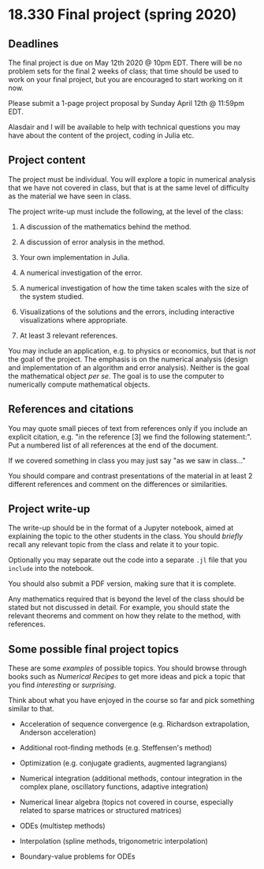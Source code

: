 # 18.330 Final project (spring 2020)

## Deadlines
The final project is due on May 12th 2020 @ 10pm EDT.
There will be no problem sets for the final 2 weeks of class; that time should be used to work on your final project, but you are encouraged to start working on it now.

Please submit a 1-page project proposal by Sunday April 12th @ 11:59pm EDT.

Alasdair and I will be available to help with technical questions you may have about the content of the project, coding in Julia etc.



## Project content

The project must be individual. You will explore a topic in numerical analysis that we have not covered in class, but that is at the same level of difficulty as the material we have seen in class.

The project write-up must include the following, at the level of the class:

1. A discussion of the mathematics behind the method.

2. A discussion of error analysis in the method.

3. Your own implementation in Julia.

4. A numerical investigation of the error.

5. A numerical investigation of how the time taken scales with the size of the system studied.

6. Visualizations of the solutions and the errors, including interactive visualizations where appropriate.

7. At least 3 relevant references.

You may include an application, e.g. to physics or economics, but that is *not* the goal of the project. The emphasis is on the numerical analysis (design and implementation of an algorithm and error analysis). Neither is the goal the mathematical object *per se*. The goal is to use the computer to numerically compute mathematical objects.

## References and citations

You may quote small pieces of text from references only if you include an explicit citation, e.g. "in the reference [3] we find the following statement:". Put a numbered list of all references at the end of the document.

If we covered something in class you may just say "as we saw in class..."

You should compare and contrast presentations of the material in at least 2 different references and comment on the differences or similarities.


## Project write-up

The write-up should be in the format of a Jupyter notebook, aimed at explaining the topic to the other students in the class. You should *briefly* recall any relevant topic from the class and relate it to your topic.

Optionally you may separate out the code into a separate `.jl` file that you `include` into the notebook.

You should also submit a PDF version, making sure that it is complete.

Any mathematics required that is beyond the level of the class should be stated but not discussed in detail. For example, you should state the relevant theorems and comment on how they relate to the method, with references.

## Some possible final project topics

These are some *examples* of possible topics.
You should browse through books such as *Numerical Recipes* to get more ideas and pick a topic that you find *interesting* or *surprising*.

Think about what you have enjoyed in the course so far and pick something similar to that. 

- Acceleration of sequence convergence (e.g. Richardson extrapolation, Anderson acceleration)

- Additional root-finding methods (e.g. Steffensen's method)

- Optimization (e.g. conjugate gradients, augmented lagrangians)

- Numerical integration (additional methods, contour integration in the complex plane, oscillatory functions, adaptive integration)

- Numerical linear algebra (topics not covered in course, especially related to sparse matrices or structured matrices)

- ODEs (multistep methods)

- Interpolation (spline methods, trigonometric interpolation)

- Boundary-value problems for ODEs
